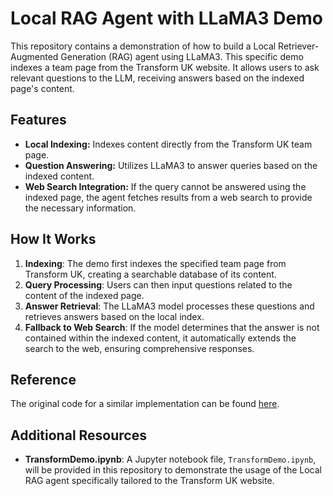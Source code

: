 # Local RAG Agent with LLaMA3 Demo

This repository contains a demonstration of how to build a Local Retriever-Augmented Generation (RAG) agent using LLaMA3. This specific demo indexes a team page from the Transform UK website. It allows users to ask relevant questions to the LLM, receiving answers based on the indexed page's content.

## Features

- **Local Indexing:** Indexes content directly from the Transform UK team page.
- **Question Answering:** Utilizes LLaMA3 to answer queries based on the indexed content.
- **Web Search Integration:** If the query cannot be answered using the indexed page, the agent fetches results from a web search to provide the necessary information.

## How It Works

1. **Indexing**: The demo first indexes the specified team page from Transform UK, creating a searchable database of its content.
2. **Query Processing**: Users can then input questions related to the content of the indexed page.
3. **Answer Retrieval**: The LLaMA3 model processes these questions and retrieves answers based on the local index.
4. **Fallback to Web Search**: If the model determines that the answer is not contained within the indexed content, it automatically extends the search to the web, ensuring comprehensive responses.


## Reference

The original code for a similar implementation can be found [here](https://github.com/langchain-ai/langgraph/blob/main/examples/rag/langgraph_rag_agent_llama3_local.ipynb).

## Additional Resources

- **TransformDemo.ipynb**: A Jupyter notebook file, `TransformDemo.ipynb`, will be provided in this repository to demonstrate the usage of the Local RAG agent specifically tailored to the Transform UK website.
